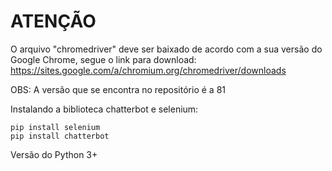 # ATENÇÃO

O arquivo "chromedriver" deve ser baixado de acordo com a sua versão do Google Chrome,
segue o link para download: https://sites.google.com/a/chromium.org/chromedriver/downloads

OBS: A versão que se encontra no repositório é a 81


Instalando a biblioteca chatterbot e selenium:
  
```
pip install selenium
pip install chatterbot
```

Versão do Python 3+
